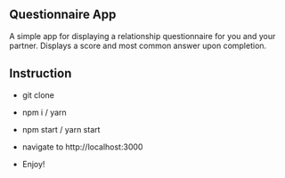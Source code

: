 ## Questionnaire App

A simple app for displaying a relationship questionnaire for you and your partner. Displays a score and most common answer upon completion.

## Instruction

- git clone

- npm i / yarn

- npm start / yarn start

- navigate to http://localhost:3000

- Enjoy!